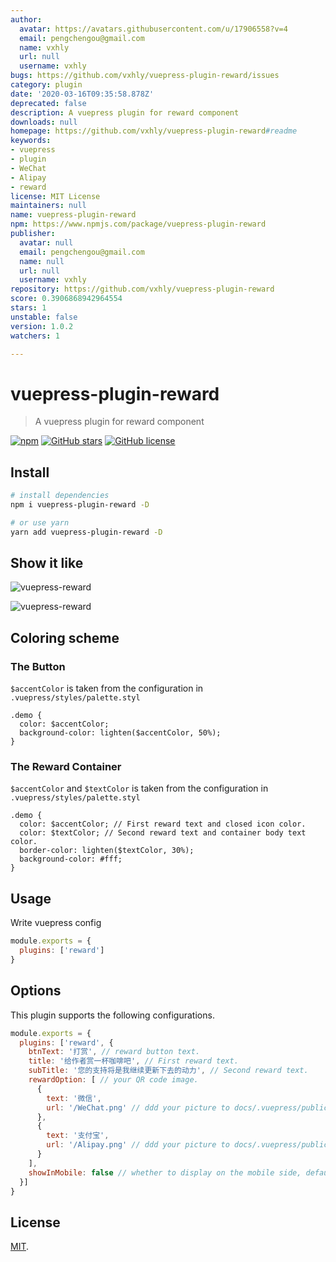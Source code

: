 ```yaml
---
author:
  avatar: https://avatars.githubusercontent.com/u/17906558?v=4
  email: pengchengou@gmail.com
  name: vxhly
  url: null
  username: vxhly
bugs: https://github.com/vxhly/vuepress-plugin-reward/issues
category: plugin
date: '2020-03-16T09:35:58.878Z'
deprecated: false
description: A vuepress plugin for reward component
downloads: null
homepage: https://github.com/vxhly/vuepress-plugin-reward#readme
keywords:
- vuepress
- plugin
- WeChat
- Alipay
- reward
license: MIT License
maintainers: null
name: vuepress-plugin-reward
npm: https://www.npmjs.com/package/vuepress-plugin-reward
publisher:
  avatar: null
  email: pengchengou@gmail.com
  name: null
  url: null
  username: vxhly
repository: https://github.com/vxhly/vuepress-plugin-reward
score: 0.3906868942964554
stars: 1
unstable: false
version: 1.0.2
watchers: 1

---
```


# vuepress-plugin-reward

> A vuepress plugin for reward component

[![npm](https://img.shields.io/npm/v/vuepress-plugin-reward.svg)](https://www.npmjs.com/package/vuepress-plugin-reward)
[![GitHub stars](https://img.shields.io/github/stars/vxhly/vuepress-plugin-reward)](https://github.com/vxhly/vuepress-plugin-reward/stargazers)
[![GitHub license](https://img.shields.io/github/license/vxhly/vuepress-plugin-reward)](https://github.com/vxhly/vuepress-plugin-reward/blob/master/LICENSE)

## Install

``` bash
# install dependencies
npm i vuepress-plugin-reward -D

# or use yarn
yarn add vuepress-plugin-reward -D
```

## Show it like

![vuepress-reward](http://oss-blog.test.upcdn.net/vuepress-reward-1.png)

![vuepress-reward](http://oss-blog.test.upcdn.net/vuepress-reward-2.png)

## Coloring scheme

### The Button

`$accentColor` is taken from the configuration in `.vuepress/styles/palette.styl`

``` stylus
.demo {
  color: $accentColor;
  background-color: lighten($accentColor, 50%);
}
```

### The Reward Container

`$accentColor` and `$textColor` is taken from the configuration in `.vuepress/styles/palette.styl`

``` stylus
.demo {
  color: $accentColor; // First reward text and closed icon color.
  color: $textColor; // Second reward text and container body text color.
  border-color: lighten($textColor, 30%);
  background-color: #fff;
}
```

## Usage

Write vuepress config

``` javascript
module.exports = {
  plugins: ['reward']
}
```

## Options

This plugin supports the following configurations.

``` javascript
module.exports = {
  plugins: ['reward', {
    btnText: '打赏', // reward button text.
    title: '给作者赏一杯咖啡吧', // First reward text.
    subTitle: '您的支持将是我继续更新下去的动力', // Second reward text.
    rewardOption: [ // your QR code image.
      {
        text: '微信',
        url: '/WeChat.png' // ddd your picture to docs/.vuepress/public
      },
      {
        text: '支付宝',
        url: '/Alipay.png' // ddd your picture to docs/.vuepress/public
      }
    ],
    showInMobile: false // whether to display on the mobile side, default: false.
  }]
}
```

## License

[MIT](https://github.com/vxhly/vuepress-plugin-reward/blob/master/LICENSE).